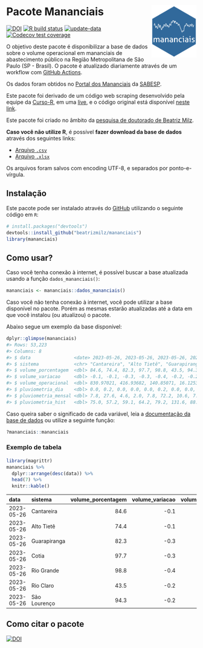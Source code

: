
<!-- README.md is generated from README.Rmd. Please edit that file -->

# Pacote Mananciais <img src="man/figures/hexlogo.png" align="right" width = "120px"/>

<!-- badges: start -->

[![DOI](https://zenodo.org/badge/DOI/10.5281/zenodo.4733056.svg)](https://doi.org/10.5281/zenodo.4733056)
[![R build
status](https://github.com/beatrizmilz/mananciais/workflows/R-CMD-check/badge.svg)](https://github.com/beatrizmilz/mananciais/actions)
[![update-data](https://github.com/beatrizmilz/mananciais/actions/workflows/2-update_data.yaml/badge.svg)](https://github.com/beatrizmilz/mananciais/actions/workflows/2-update_data.yaml)
[![Codecov test
coverage](https://codecov.io/gh/beatrizmilz/mananciais/branch/master/graph/badge.svg)](https://codecov.io/gh/beatrizmilz/mananciais?branch=master)
<!-- badges: end -->

O objetivo deste pacote é disponibilizar a base de dados sobre o volume
operacional em mananciais de abastecimento público na Região
Metropolitana de São Paulo (SP - Brasil). O pacote é atualizado
diariamente através de um workflow com [GitHub
Actions](https://github.com/beatrizmilz/mananciais/actions).

Os dados foram obtidos no [Portal dos
Mananciais](http://mananciais.sabesp.com.br/Situacao) da
[SABESP](http://site.sabesp.com.br/site/Default.aspx).

Este pacote foi derivado de um código web scraping desenvolvido pela
equipe da [Curso-R](https://www.curso-r.com/), em uma
[live](https://youtu.be/jvZIxrMmOcQ), e o código original está
disponível [neste
link](https://github.com/curso-r/lives/blob/master/drafts/20200730_scraper_sabesp.R).

Este pacote foi criado no âmbito da [pesquisa de doutorado de Beatriz
Milz](https://beatrizmilz.github.io/tese/).

**Caso você não utilize R**, é possível **fazer download da base de
dados** através dos seguintes links:

- [Arquivo
  `.csv`](https://github.com/beatrizmilz/mananciais/raw/master/inst/extdata/mananciais.csv)
- [Arquivo
  `.xlsx`](https://github.com/beatrizmilz/mananciais/blob/master/inst/extdata/mananciais.xlsx?raw=true)

Os arquivos foram salvos com encoding UTF-8, e separados por
ponto-e-vírgula.

## Instalação

Este pacote pode ser instalado através do [GitHub](https://github.com/)
utilizando o seguinte código em `R`:

``` r
# install.packages("devtools")
devtools::install_github("beatrizmilz/mananciais")
library(mananciais)
```

## Como usar?

Caso você tenha conexão à internet, é possível buscar a base atualizada
usando a função `dados_mananciais()`:

``` r
mananciais <- mananciais::dados_mananciais() 
```

Caso você não tenha conexão à internet, você pode utilizar a base
disponível no pacote. Porém as mesmas estarão atualizadas até a data em
que você instalou (ou atualizou) o pacote.

Abaixo segue um exemplo da base disponível:

``` r
dplyr::glimpse(mananciais)
#> Rows: 53,223
#> Columns: 8
#> $ data                <date> 2023-05-26, 2023-05-26, 2023-05-26, 2023-05-26, 2…
#> $ sistema             <chr> "Cantareira", "Alto Tietê", "Guarapiranga", "Cotia…
#> $ volume_porcentagem  <dbl> 84.6, 74.4, 82.3, 97.7, 98.8, 43.5, 94.3, 84.7, 74…
#> $ volume_variacao     <dbl> -0.1, -0.1, -0.3, -0.3, -0.4, -0.2, -0.2, -0.1, -0…
#> $ volume_operacional  <dbl> 830.97021, 416.93682, 140.85071, 16.12531, 110.851…
#> $ pluviometria_dia    <dbl> 0.0, 0.2, 0.0, 0.0, 0.0, 0.2, 0.0, 0.0, 0.1, 0.2, …
#> $ pluviometria_mensal <dbl> 7.8, 27.6, 4.6, 2.0, 7.8, 72.2, 10.6, 7.8, 27.4, 4…
#> $ pluviometria_hist   <dbl> 75.0, 57.2, 59.1, 64.2, 79.2, 131.6, 88.6, 75.0, 5…
```

Caso queira saber o significado de cada variável, leia a [documentação
da base de
dados](https://beatrizmilz.github.io/mananciais/reference/mananciais.html)
ou utilize a seguinte função:

``` r
?mananciais::mananciais
```

### Exemplo de tabela

``` r
library(magrittr)
mananciais %>% 
  dplyr::arrange(desc(data)) %>% 
  head(7) %>%
  knitr::kable()
```

| data       | sistema      | volume_porcentagem | volume_variacao | volume_operacional | pluviometria_dia | pluviometria_mensal | pluviometria_hist |
|:-----------|:-------------|-------------------:|----------------:|-------------------:|-----------------:|--------------------:|------------------:|
| 2023-05-26 | Cantareira   |               84.6 |            -0.1 |          830.97021 |              0.0 |                 7.8 |              75.0 |
| 2023-05-26 | Alto Tietê   |               74.4 |            -0.1 |          416.93682 |              0.2 |                27.6 |              57.2 |
| 2023-05-26 | Guarapiranga |               82.3 |            -0.3 |          140.85071 |              0.0 |                 4.6 |              59.1 |
| 2023-05-26 | Cotia        |               97.7 |            -0.3 |           16.12531 |              0.0 |                 2.0 |              64.2 |
| 2023-05-26 | Rio Grande   |               98.8 |            -0.4 |          110.85163 |              0.0 |                 7.8 |              79.2 |
| 2023-05-26 | Rio Claro    |               43.5 |            -0.2 |            5.95073 |              0.2 |                72.2 |             131.6 |
| 2023-05-26 | São Lourenço |               94.3 |            -0.2 |           83.79185 |              0.0 |                10.6 |              88.6 |

## Como citar o pacote

[![DOI](https://zenodo.org/badge/DOI/10.5281/zenodo.4733056.svg)](https://doi.org/10.5281/zenodo.4733056)
